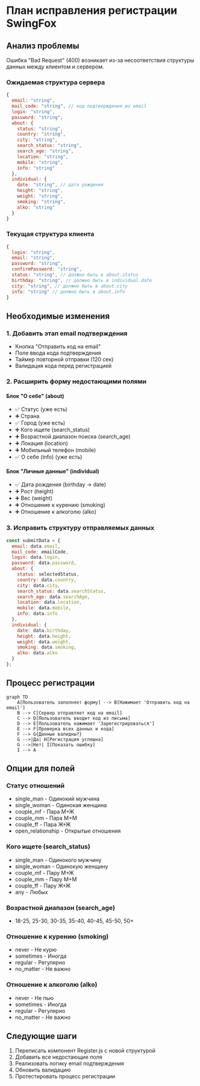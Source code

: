 # План исправления регистрации SwingFox

## Анализ проблемы
Ошибка "Bad Request" (400) возникает из-за несоответствия структуры данных между клиентом и сервером.

### Ожидаемая структура сервера
```javascript
{
  email: "string",
  mail_code: "string", // код подтверждения из email
  login: "string", 
  password: "string",
  about: {
    status: "string",
    country: "string", 
    city: "string",
    search_status: "string",
    search_age: "string", 
    location: "string",
    mobile: "string",
    info: "string"
  },
  individual: {
    date: "string", // дата рождения
    height: "string",
    weight: "string", 
    smoking: "string",
    alko: "string"
  }
}
```

### Текущая структура клиента
```javascript
{
  login: "string",
  email: "string", 
  password: "string",
  confirmPassword: "string",
  status: "string", // должно быть в about.status
  birthday: "string", // должно быть в individual.date
  city: "string", // должно быть в about.city
  info: "string" // должно быть в about.info
}
```

## Необходимые изменения

### 1. Добавить этап email подтверждения
- Кнопка "Отправить код на email"
- Поле ввода кода подтверждения
- Таймер повторной отправки (120 сек)
- Валидация кода перед регистрацией

### 2. Расширить форму недостающими полями

#### Блок "О себе" (about)
- ✅ Статус (уже есть)
- ➕ Страна 
- ✅ Город (уже есть)
- ➕ Кого ищете (search_status)
- ➕ Возрастной диапазон поиска (search_age)
- ➕ Локация (location)
- ➕ Мобильный телефон (mobile)
- ✅ О себе (info) (уже есть)

#### Блок "Личные данные" (individual)  
- ✅ Дата рождения (birthday → date)
- ➕ Рост (height)
- ➕ Вес (weight)
- ➕ Отношение к курению (smoking)
- ➕ Отношение к алкоголю (alko)

### 3. Исправить структуру отправляемых данных
```javascript
const submitData = {
  email: data.email,
  mail_code: emailCode,
  login: data.login, 
  password: data.password,
  about: {
    status: selectedStatus,
    country: data.country,
    city: data.city,
    search_status: data.searchStatus,
    search_age: data.searchAge,
    location: data.location,
    mobile: data.mobile,
    info: data.info
  },
  individual: {
    date: data.birthday,
    height: data.height,
    weight: data.weight,
    smoking: data.smoking,
    alko: data.alko
  }
};
```

## Процесс регистрации

```mermaid
graph TD
    A[Пользователь заполняет форму] --> B[Нажимает 'Отправить код на email']
    B --> C[Сервер отправляет код на email]
    C --> D[Пользователь вводит код из письма]
    D --> E[Пользователь нажимает 'Зарегистрироваться']
    E --> F[Проверка всех данных и кода]
    F --> G{Данные валидны?}
    G -->|Да| H[Регистрация успешна]
    G -->|Нет| I[Показать ошибку]
    I --> A
```

## Опции для полей

### Статус отношений
- single_man - Одинокий мужчина
- single_woman - Одинокая женщина  
- couple_mf - Пара М+Ж
- couple_mm - Пара М+М
- couple_ff - Пара Ж+Ж
- open_relationship - Открытые отношения

### Кого ищете (search_status)
- single_man - Одинокого мужчину
- single_woman - Одинокую женщину
- couple_mf - Пару М+Ж
- couple_mm - Пару М+М  
- couple_ff - Пару Ж+Ж
- any - Любых

### Возрастной диапазон (search_age)
- 18-25, 25-30, 30-35, 35-40, 40-45, 45-50, 50+

### Отношение к курению (smoking)
- never - Не курю
- sometimes - Иногда
- regular - Регулярно
- no_matter - Не важно

### Отношение к алкоголю (alko)
- never - Не пью
- sometimes - Иногда
- regular - Регулярно  
- no_matter - Не важно

## Следующие шаги
1. Переписать компонент Register.js с новой структурой
2. Добавить все недостающие поля
3. Реализовать логику email подтверждения
4. Обновить валидацию
5. Протестировать процесс регистрации